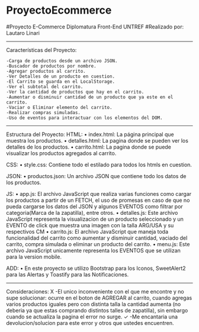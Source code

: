 # ProyectoEcommerce

#Proyecto E-Commerce Diplomatura Front-End UNTREF
#Realizado por: Lautaro Linari

---------------------------------------------------------------------------------------------------------------------
Características del Proyecto:

    -Carga de productos desde un archivo JSON.
    -Buscador de productos por nombre.
    -Agregar productos al carrito.
    -Ver Detalles de un producto en cuestion.
    -El Carrito se guarda en el LocalStorage.
    -Ver el subtotal del carrito.
    -Ver la cantidad de productos que hay en el carrito.
    -Aumentar o disminuir cantidad de un producto que ya este en el carrito.
    -Vaciar o Eliminar elemento del carrito.
    -Realizar compras simuladas.
    -Uso de eventos para interactuar con los elementos del DOM.

---------------------------------------------------------------------------------------------------------------------
Estructura del Proyecto:
HTML:
    • index.html: La página principal que muestra los productos.
    • detalles.html: La pagina donde se pueden ver los detalles de los productos.
    • carrito.html: La pagina donde se puede visualizar los productos agregados al carrito.

CSS:
    • style.css: Contiene todo el estilado para todos los htmls en cuestion.

JSON:
    • productos.json: Un archivo JSON que contiene todo los datos de los productos.

JS:
    • app.js: El archivo JavaScript que realiza varias funciones como cargar los productos a partir de un FETCH, el uso de promesas en caso de que no pueda cargarse los datos del JSON y 
    algunos EVENTOS como filtrar por categoria(Marca de la zapatilla), entre otros.
    • detalles.js: Este archivo JavaScript representa la visualizacion de un producto seleccionado y un EVENTO de click que muestra una imagen con la talla ARG/USA y su respectivos CM
    • carrito.js: El archivo JavaScript que maneja toda funcionalidad del carrito como aumentar y disminuir cantidad, vaciado del carrito, compra simulada o eliminar un producto del carrito.
    • menu.js: Este archivo JavaScript unicamente representa los EVENTOS que se utilizan para la version mobile.

ADD:
    • En este proyecto se utilizo Bootstrap para los Iconos, SweetAlert2 para las Alertas y Toastify para las Notificaciones.

---------------------------------------------------------------------------------------------------------------------
Consideraciones:
    X -El unico inconveniente con el que me encontre y no supe solucionar: ocurre en el boton de AGREGAR al carrito, cuando agregas varios productos iguales pero con distinta talla la cantidad aumenta (no deberia ya que estas comprando distintos talles de zapatilla), sin embargo cuando se actualiza la pagina el error no surge.
    ✓ -Me encantaria una devolucion/solucion para este error y otros que ustedes encuentren.
